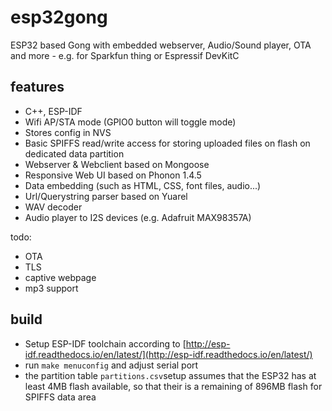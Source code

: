 # esp32gong
ESP32 based Gong with embedded webserver, Audio/Sound player, OTA and more - e.g. for Sparkfun thing or Espressif DevKitC

## features
* C++, ESP-IDF
* Wifi AP/STA mode (GPIO0 button will toggle mode)
* Stores config in NVS
* Basic SPIFFS read/write access for storing uploaded files on flash on dedicated data partition
* Webserver & Webclient based on Mongoose
* Responsive Web UI based on Phonon 1.4.5
* Data embedding (such as HTML, CSS, font files, audio...)
* Url/Querystring parser based on Yuarel
* WAV decoder
* Audio player to I2S devices (e.g. Adafruit MAX98357A) 

todo:
* OTA
* TLS
* captive webpage
* mp3 support

## build

* Setup ESP-IDF toolchain according to [http://esp-idf.readthedocs.io/en/latest/](http://esp-idf.readthedocs.io/en/latest/)
* run `make menuconfig` and adjust serial port 
* the partition table `partitions.csv`setup assumes that the ESP32 has at least 4MB flash available, so that their is a remaining of 896MB flash for SPIFFS data area
